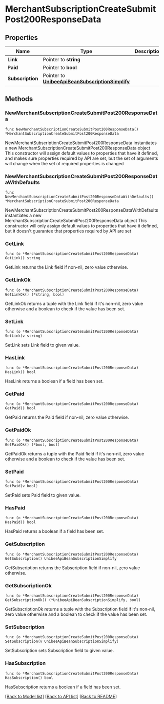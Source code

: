 # MerchantSubscriptionCreateSubmitPost200ResponseData

## Properties

Name | Type | Description | Notes
------------ | ------------- | ------------- | -------------
**Link** | Pointer to **string** |  | [optional] 
**Paid** | Pointer to **bool** |  | [optional] 
**Subscription** | Pointer to [**UnibeeApiBeanSubscriptionSimplify**](UnibeeApiBeanSubscriptionSimplify.md) |  | [optional] 

## Methods

### NewMerchantSubscriptionCreateSubmitPost200ResponseData

`func NewMerchantSubscriptionCreateSubmitPost200ResponseData() *MerchantSubscriptionCreateSubmitPost200ResponseData`

NewMerchantSubscriptionCreateSubmitPost200ResponseData instantiates a new MerchantSubscriptionCreateSubmitPost200ResponseData object
This constructor will assign default values to properties that have it defined,
and makes sure properties required by API are set, but the set of arguments
will change when the set of required properties is changed

### NewMerchantSubscriptionCreateSubmitPost200ResponseDataWithDefaults

`func NewMerchantSubscriptionCreateSubmitPost200ResponseDataWithDefaults() *MerchantSubscriptionCreateSubmitPost200ResponseData`

NewMerchantSubscriptionCreateSubmitPost200ResponseDataWithDefaults instantiates a new MerchantSubscriptionCreateSubmitPost200ResponseData object
This constructor will only assign default values to properties that have it defined,
but it doesn't guarantee that properties required by API are set

### GetLink

`func (o *MerchantSubscriptionCreateSubmitPost200ResponseData) GetLink() string`

GetLink returns the Link field if non-nil, zero value otherwise.

### GetLinkOk

`func (o *MerchantSubscriptionCreateSubmitPost200ResponseData) GetLinkOk() (*string, bool)`

GetLinkOk returns a tuple with the Link field if it's non-nil, zero value otherwise
and a boolean to check if the value has been set.

### SetLink

`func (o *MerchantSubscriptionCreateSubmitPost200ResponseData) SetLink(v string)`

SetLink sets Link field to given value.

### HasLink

`func (o *MerchantSubscriptionCreateSubmitPost200ResponseData) HasLink() bool`

HasLink returns a boolean if a field has been set.

### GetPaid

`func (o *MerchantSubscriptionCreateSubmitPost200ResponseData) GetPaid() bool`

GetPaid returns the Paid field if non-nil, zero value otherwise.

### GetPaidOk

`func (o *MerchantSubscriptionCreateSubmitPost200ResponseData) GetPaidOk() (*bool, bool)`

GetPaidOk returns a tuple with the Paid field if it's non-nil, zero value otherwise
and a boolean to check if the value has been set.

### SetPaid

`func (o *MerchantSubscriptionCreateSubmitPost200ResponseData) SetPaid(v bool)`

SetPaid sets Paid field to given value.

### HasPaid

`func (o *MerchantSubscriptionCreateSubmitPost200ResponseData) HasPaid() bool`

HasPaid returns a boolean if a field has been set.

### GetSubscription

`func (o *MerchantSubscriptionCreateSubmitPost200ResponseData) GetSubscription() UnibeeApiBeanSubscriptionSimplify`

GetSubscription returns the Subscription field if non-nil, zero value otherwise.

### GetSubscriptionOk

`func (o *MerchantSubscriptionCreateSubmitPost200ResponseData) GetSubscriptionOk() (*UnibeeApiBeanSubscriptionSimplify, bool)`

GetSubscriptionOk returns a tuple with the Subscription field if it's non-nil, zero value otherwise
and a boolean to check if the value has been set.

### SetSubscription

`func (o *MerchantSubscriptionCreateSubmitPost200ResponseData) SetSubscription(v UnibeeApiBeanSubscriptionSimplify)`

SetSubscription sets Subscription field to given value.

### HasSubscription

`func (o *MerchantSubscriptionCreateSubmitPost200ResponseData) HasSubscription() bool`

HasSubscription returns a boolean if a field has been set.


[[Back to Model list]](../README.md#documentation-for-models) [[Back to API list]](../README.md#documentation-for-api-endpoints) [[Back to README]](../README.md)


